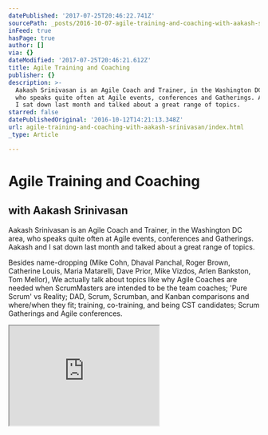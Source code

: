 ```yaml
---
datePublished: '2017-07-25T20:46:22.741Z'
sourcePath: _posts/2016-10-07-agile-training-and-coaching-with-aakash-srinivasan.md
inFeed: true
hasPage: true
author: []
via: {}
dateModified: '2017-07-25T20:46:21.612Z'
title: Agile Training and Coaching
publisher: {}
description: >-
  Aakash Srinivasan is an Agile Coach and Trainer, in the Washington DC area,
  who speaks quite often at Agile events, conferences and Gatherings. Aakash and
  I sat down last month and talked about a great range of topics.
starred: false
datePublishedOriginal: '2016-10-12T14:21:13.348Z'
url: agile-training-and-coaching-with-aakash-srinivasan/index.html
_type: Article

---
```

# Agile Training and Coaching

## with Aakash Srinivasan

Aakash Srinivasan is an Agile Coach and Trainer, in the Washington DC area, who speaks quite often at Agile events, conferences and Gatherings. Aakash and I sat down last month and talked about a great range of topics.

Besides name-dropping (Mike Cohn, Dhaval Panchal, Roger Brown, Catherine Louis, Maria Matarelli, Dave Prior, Mike Vizdos, Arlen Bankston, Tom Mellor), We actually talk about topics like why Agile Coaches are needed when ScrumMasters are intended to be the team coaches; 'Pure Scrum' vs Reality; DAD, Scrum, Scrumban, and Kanban comparisons and where/when they fit; training, co-training, and being CST candidates; Scrum Gatherings and Agile conferences.

<iframe src="https://the-grid.github.io/ed-userhtml/?g=eJxlUMtuwzAM-xXDwI6psvdQNP2VwQ-1ESpLge0gy75-TnvLbhQpkJROdMkuoSl1ZRys1xwxH42ooDUlh8ECjDXxezexWzEfmHxZ5RA0ASaPEXCiohGBIrx-9m9ffQ8j0nWs8NLgQrGO8NFQHTEhlOokuhy7RELg5tqCfiqINn1OXhwxrFjuypa4KVNGVhc3KPrtYnOksk2RMoZKKuBduC3NtrFdcGFEqHlGsOZRZbCtizX3MoN97vundlzIykxyHayoNcYx63KZmZuAKGZBf6O6Z5P-7in9t1N2zPkEjzef_wC6FoVR" height="200" style=""></iframe>
